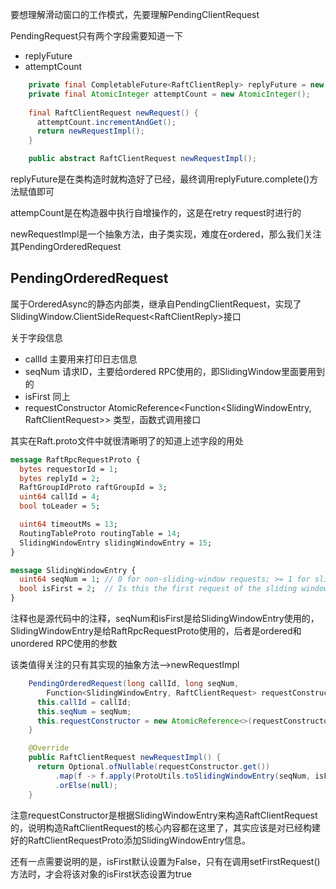 要想理解滑动窗口的工作模式，先要理解PendingClientRequest

PendingRequest只有两个字段需要知道一下

* replyFuture
* attemptCount

```java
    private final CompletableFuture<RaftClientReply> replyFuture = new CompletableFuture<>();
    private final AtomicInteger attemptCount = new AtomicInteger();
	
    final RaftClientRequest newRequest() {
      attemptCount.incrementAndGet();
      return newRequestImpl();
    }

    public abstract RaftClientRequest newRequestImpl();
```

replyFuture是在类构造时就构造好了已经，最终调用replyFuture.complete()方法赋值即可

attempCount是在构造器中执行自增操作的，这是在retry request时进行的

newRequestImpl是一个抽象方法，由子类实现，难度在ordered，那么我们关注其PendingOrderedRequest

## PendingOrderedRequest

属于OrderedAsync的静态内部类，继承自PendingClientRequest，实现了 SlidingWindow.ClientSideRequest\<RaftClientReply>接口

关于字段信息

* callId 主要用来打印日志信息
* seqNum 请求ID，主要给ordered RPC使用的，即SlidingWindow里面要用到的
* isFirst 同上
* requestConstructor AtomicReference\<Function\<SlidingWindowEntry, RaftClientRequest>> 类型，函数式调用接口

其实在Raft.proto文件中就很清晰明了的知道上述字段的用处

```protobuf
message RaftRpcRequestProto {
  bytes requestorId = 1;
  bytes replyId = 2;
  RaftGroupIdProto raftGroupId = 3;
  uint64 callId = 4;
  bool toLeader = 5;

  uint64 timeoutMs = 13;
  RoutingTableProto routingTable = 14;
  SlidingWindowEntry slidingWindowEntry = 15;
}

message SlidingWindowEntry {
  uint64 seqNum = 1; // 0 for non-sliding-window requests; >= 1 for sliding-window requests
  bool isFirst = 2;  // Is this the first request of the sliding window?
}
```

注释也是源代码中的注释，seqNum和isFirst是给SlidingWindowEntry使用的，SlidingWindowEntry是给RaftRpcRequestProto使用的，后者是ordered和unordered RPC使用的参数

该类值得关注的只有其实现的抽象方法-->newRequestImpl

```java
    PendingOrderedRequest(long callId, long seqNum,
        Function<SlidingWindowEntry, RaftClientRequest> requestConstructor) {
      this.callId = callId;
      this.seqNum = seqNum;
      this.requestConstructor = new AtomicReference<>(requestConstructor);
    }

    @Override
    public RaftClientRequest newRequestImpl() {
      return Optional.ofNullable(requestConstructor.get())
          .map(f -> f.apply(ProtoUtils.toSlidingWindowEntry(seqNum, isFirst)))
          .orElse(null);
    }
```

注意requestConstructor是根据SlidingWindowEntry来构造RaftClientRequest的，说明构造RaftClientRequest的核心内容都在这里了，其实应该是对已经构建好的RaftClientRequestProto添加SlidingWindowEntry信息。

还有一点需要说明的是，isFirst默认设置为False，只有在调用setFirstRequest()方法时，才会将该对象的isFirst状态设置为true